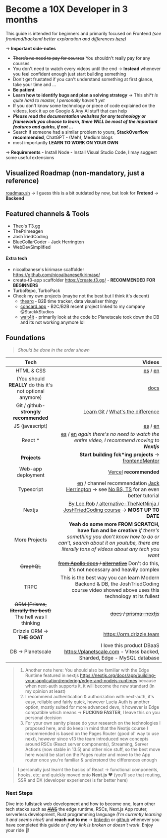 
# **Become a 10X Developer in 3 months**

This guide is intended for beginners and primarily focused on Frontend _(see frontend/backend better explanation and differences [here](https://www.youtube.com/watch?v=PRSyHTajxPk 'here'))_

&rarr; **Important side-notes**

- ~~There&rsquo;s no need to pay for courses~~ You shouldn't really pay for any courses
- You don't need to watch every videos until the end -> **Instead** whenever you feel confident enough just start building something
- Don't get frustated if you can't understand something at first glance, take your time and ...
- **Be patient**
- **Learn how to identify bugs and plan a solving strategy** &rarr; This shi\*_t is quite hard to master, I personally haven't yet_
- If you don't know some technology or piece of code explained on the videos, look it up on Google & Any AI stuff that can help
- **_Please read the documentation websites for any technology or framework you choose to learn, there WILL be most of the important features and quirks, if not ..._**
- Search if someone had a similar problem to yours, **StackOverflow recommended**, ChatGPT - (Meh), Medium blogs
- most importantly **LEARN TO WORK ON YOUR OWN**

&rarr; **Requirements** - Install Node - Install Visual Studio Code, I may suggest some useful extensions

## Visualized Roadmap (non-mandatory, just a reference)

[roadmap.sh](https://roadmap.sh/frontend 'roadmap.sh') -> I guess this is a bit outdated by now, but look for **Frotend** &rarr; **Backend**

## Featured channels & Tools

- Theo's T3.gg
- ThePrimeagen
- JoshTriedCoding
- BlueCollarCoder - Jack Herrington
- WebDevSimplified

#### Extra tech
- nicoalbanese's kirimase scaffolder https://github.com/nicoalbanese/kirimase/
- create-t3-app scaffolder https://create.t3.gg/ - **RECOMMENDED FOR BEGINNERS**
- TurboRepo, TurboPack
- Check my own projects (maybe not the best but I think it's decent)
	- [thearq](https://github.com/statusunknown418/thearq) - B2B time tracker, data visualiser thingy
 	- [concard.app](https://concard.app) - B2C/B2B recent project linked to my company @StackkStudios
	- [wait4it](https://github.com/statusunknown418/wait4it) - primarily look at the code bc Planetscale took down the DB and its not working anymore lol


## Foundations

> _Should be done in the order shown_

|                  Tech                  |                                                                                                                                                                                                                                                                                                                            Videos |
| :------------------------------------: | --------------------------------------------------------------------------------------------------------------------------------------------------------------------------------------------------------------------------------------------------------------------------------------------------------------------------------: |
|               HTML & CSS               |                                                                                                                                                                                                                   [es](https://www.youtube.com/watch?v=MJkdaVFHrto 'es') / [en](https://www.youtube.com/watch?v=D-h8L5hgW-w 'en') |
|      (You should **REALLY** do this it's not optional anymore)      |                                                                                                                                                   [docs](https://tailwindcss.com/ 'docs') |
| Git / github- **strongly recommended** |                                                                                                                                                           [Learn Git](https://www.youtube.com/watch?v=RGOj5yH7evk 'Learn Git') / [What's the difference](https://kinsta.com/knowledgebase/git-vs-github/ "What's the difference") |
|            JS (javascript)             |                                                                                                                                                                                                                   [es](https://www.youtube.com/watch?v=RqQ1d1qEWlE 'es') / [en](https://www.youtube.com/watch?v=PkZNo7MFNFg 'en') |
|                React \*                |                                                                                                                                 [es](https://www.youtube.com/watch?v=T_j60n1zgu0 'es') / [en](https://www.youtube.com/watch?v=0mVbNp1ol_w 'en') _again there's no need to watch the entire video, I recommend moving to **Nextjs**_ |
|              **Projects**              |                                                                                                                                                                                                                    **Start building fck\*ing projects** &rarr; [frontendMentor](https://www.frontendmentor.io/ 'frontendMentor') |
|           Web-app deployment           |                                                                                                                                                                                                                                                                            [Vercel](https://vercel.com/ 'Vercel') **recommended** |
|               Typescript               | [en](https://www.youtube.com/watch?v=gp5H0Vw39yw 'en') / channel recommendation [Jack Herrington](https://www.youtube.com/channel/UC6vRUjYqDuoUsYsku86Lrsw 'Jack Herrington') &rarr; see [No BS, TS](https://www.youtube.com/watch?v=LKVHFHJsiO0&list=PLNqp92_EXZBJYFrpEzdO2EapvU0GOJ09n 'No BS, TS') for an even better tutorial |
|                 Nextjs                 |                                                                                 [By Lee Rob](https://www.youtube.com/playlist?list=PL6bwFJ82M6FXgctyoWXqj7H0GK8_YIeF1 'By Lee Rob') /[ alternative-TheNetNinja ](https://www.youtube.com/watch?v=A63UxsQsEbU&list=PL4cUxeGkcC9g9gP2onazU5-2M-AzA8eBw ' alternative-TheNetNinja ') / [JoshTriedCoding course](https://www.google.com/search?q=joshtriedcodeing+nextjs+course&sourceid=chrome&ie=UTF-8#) &rarr; **MOST UP TO DATE** |
|             More Projects              |                                                                                                                     **Yeah do some more FROM SCRATCH, have fun and be creative** _if there's something you don't know how to do or can't, search about it on youtube, there are literally tons of videos about any tech you want_ |
|                ~~GraphQL~~                 |                                                                                                                                                       ~~[from Apollo docs](https://www.apollographql.com/docs/tutorial/introduction/ 'from Apollo docs') / [alternative](https://www.youtube.com/watch?v=AqUYKGLSGxg 'alternative')~~ Don't do this, it's not necessary and heavily complex |
| TRPC| This is the best way you can learn Modern Backend & DB, the JoshTriedCoding course video showed above uses this technology at its fullest  |               Databases                |                                          [What's SQL](https://www.youtube.com/watch?v=zsjvFFKOm3c "What's SQL") / [MySQL (PlanetScale)](https://planetscale.com/ 'MySQL (PlanetScale)') or / [PostgreSQL](https://www.youtube.com/watch?v=eMIxuk0nOkU 'PostgreSQL') or/and / [MongoDB](https://university.mongodb.com/ 'MongoDB') |
|  ~~ORM (Prisma, **literally the best**)~~ The hell was I thinking  |                                                                                                                                                                                                       ~~[docs](https://www.prisma.io/ 'docs') / [prisma-nextjs](https://www.youtube.com/watch?v=0mg2zD_DaOU&t=908s 'prisma-nextjs')~~ |
|Drizzle ORM &rarr; **THE GOAT**| https://orm.drizzle.team |
|DB -> Planetscale| I love this product DBaaS https://planetscale.com - Vitess backed, Sharded, Edge - MySQL database |

> 1. Another note here: You should also be familiar with the Edge Runtime featured in nextjs https://nextjs.org/docs/app/building-your-application/rendering/edge-and-nodejs-runtimes because when next-auth supports it, it will become the new standard (in my opinion at least)
> 2. I recommend authentication & authorization with next-auth, it's easy, reliable and fairly quick, however Lucia Auth is another option, mostly suited for more advanced devs, it however is Edge compatible which means &rarr; **FUCKING FASTER**, I leave this on you personal decision
> 3. For your own sanity please do your research on the technologies I proposed here,  and do keep in mind that the Nextjs course I recommended is based on the Pages Router (good ol' way to use next), however since v13 the team introduced new concepts around RSCs (React server components), Streaming, Server Actions (now stable in 13.5) and other nice stuff, so the best move here would be start on the Pages router and move to the App router once you're familiar & _understand_ the differences enough

> I personally just learnt the basics of React &rarr; functional components, hooks, etc; and quickly moved onto **Next.js** ❤ (you'll see that routing, SSR and DX (developer experience) is far better here)


### Next Steps

Dive into fullstack web development and how to become one, learn other tech stacks such as ~~[AWS](https://aws.amazon.com/ 'AWS')~~ the edge runtime, RSCs, Next.js App router, serverless development, Rust programming language _(I'm currently learning it and seems nice!)_ and **reach out to me** &rarr; [linkedin](https://www.linkedin.com/in/alvaro-dev-ad/ 'linkedin') or [github](https://github.com/AlvaroAquijeDiaz 'github') whenever you have completed this guide _or if any link is broken or doesn't work_. Enjoy your ride 🤖!
